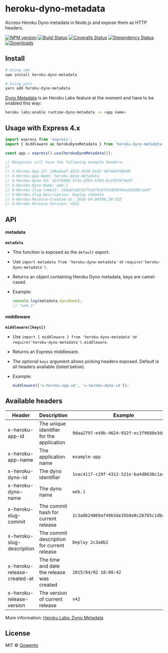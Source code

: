 # heroku-dyno-metadata

Access Heroku Dyno metadata in Node.js and expose them as HTTP headers.

[![NPM version][npm-image]][npm-url]
[![Build Status][travis-image]][travis-url]
[![Coveralls Status][coveralls-image]][coveralls-url]
[![Dependency Status][depstat-image]][depstat-url]
[![Downloads][download-badge]][npm-url]

## Install

```sh
# Using npm
npm install heroku-dyno-metadata
```

```sh
# Using yarn
yarn add heroku-dyno-metadata
```

[Dyno Metadata](https://devcenter.heroku.com/articles/dyno-metadata) is an Heroku Labs feature at the moment and have to be enabled this way:

```sh
heroku labs:enable runtime-dyno-metadata -a <app name>
```

## Usage with Express 4.x

```js
import express from 'express';
import { middleware as herokuDynoMetadata } from 'heroku-dyno-metadata';

const app = express().use(herokuDynoMetadata());

// Responses will have the following example headers:
//
// X-Heroku-App-Id: 2d9a4aaf-1023-4520-8ed1-d6fda6fd86d6
// X-Heroku-App-Name: heroku-dyno-metadata
// X-Heroku-Dyno-Id: d1576980-3f3e-4593-b7b9-6c2fbf874e07
// X-Heroku-Dyno-Name: web.1
// X-Heroku-Slug-Commit: cbdae5a0cd1f5a0f0a67b3d82844ceb33d0caed7
// X-Heroku-Slug-Description: Deploy cbdae5a
// X-Heroku-Release-Created-at: 2016-04-08T06:39:53Z
// X-Heroku-Release-Version: v832
```

## API

#### metadata

**`metadata`**

- This function is exposed as the `default` export.
- Use `import metadata from 'heroku-dyno-metadata'` or `require('heroku-dyno-metadata')`.
- Returns an object containing Heroku Dyno metadata, keys are camel-cased.
- Example:

  ```js
  console.log(metadata.dynoName);
  // "web.1"
  ```

#### middleware

**`middleware([keys])`**

- Use `import { middleware } from 'heroku-dyno-metadata'` or `require('heroku-dyno-metadata').middleware`.
- Returns an Express middleware.
- The optional `keys` argument allows picking headers exposed. Default is all headers available (listed below).
- Example:

  ```js
  middleware(['x-heroku-app-id', 'x-heroku-dyno-id']);
  ```

## Available headers

| Header                      | Description                                | Example                                    |
| --------------------------- | ------------------------------------------ | ------------------------------------------ |
| x-heroku-app-id             | The unique identifier for the application  | `9daa2797-e49b-4624-932f-ec3f9688e3da`     |
| x-heroku-app-name           | The application name                       | `example-app`                              |
| x-heroku-dyno-id            | The dyno identifier                        | `1vac4117-c29f-4312-521e-ba4d8638c1ac`     |
| x-heroku-dyno-name          | The dyno name                              | `web.1`                                    |
| x-heroku-slug-commit        | The commit hash for current release        | `2c3a0b24069af49b3de35b8e8c26765c1dba9ff0` |
| x-heroku-slug-description   | The commit description for current release | `Deploy 2c3a0b2`                           |
| x-heroku-release-created-at | The time and date the release was created  | `2015/04/02 18:00:42`                      |
| x-heroku-release-version    | The version of current release             | `v42`                                      |

More information: [Heroku Labs: Dyno Metadata](https://devcenter.heroku.com/articles/dyno-metadata)

## License

MIT © [Gowento](https://www.gowento.com)

[npm-url]: https://npmjs.org/package/heroku-dyno-metadata
[npm-image]: https://img.shields.io/npm/v/heroku-dyno-metadata.svg?style=flat-square
[travis-url]: https://travis-ci.org/gowento/heroku-dyno-metadata
[travis-image]: https://img.shields.io/travis/gowento/heroku-dyno-metadata.svg?style=flat-square
[coveralls-url]: https://coveralls.io/r/gowento/heroku-dyno-metadata
[coveralls-image]: https://img.shields.io/coveralls/gowento/heroku-dyno-metadata.svg?style=flat-square
[depstat-url]: https://david-dm.org/gowento/heroku-dyno-metadata
[depstat-image]: https://david-dm.org/gowento/heroku-dyno-metadata.svg?style=flat-square
[download-badge]: http://img.shields.io/npm/dm/heroku-dyno-metadata.svg?style=flat-square
